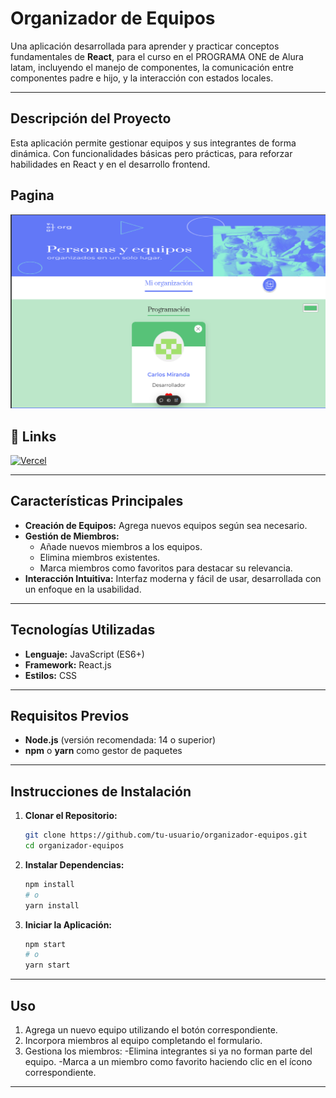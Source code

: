 # **Organizador de Equipos**

Una aplicación desarrollada para aprender y practicar conceptos fundamentales de **React**, para el curso en el PROGRAMA ONE de Alura latam, incluyendo el manejo de componentes, la comunicación entre componentes padre e hijo, y la interacción con estados locales.

---

## **Descripción del Proyecto**

Esta aplicación permite gestionar equipos y sus integrantes de forma dinámica. Con funcionalidades básicas pero prácticas,  para reforzar habilidades en React y en el desarrollo frontend.

## Pagina

![Alt text](https://github.com/chard33/Curso-alura-react-gestor-/raw/m/public/Captura%20de%20pantalla%202024-12-07%20220650.png)

## 🔗 Links

[![Vercel](https://img.shields.io/badge/vercel-%23000000.svg?style=for-the-badge&logo=vercel&logoColor=white)](https://org-gestor.vercel.app/)

---

## **Características Principales**
- **Creación de Equipos:** Agrega nuevos equipos según sea necesario.
- **Gestión de Miembros:** 
  - Añade nuevos miembros a los equipos.
  - Elimina miembros existentes.
  - Marca miembros como favoritos para destacar su relevancia.
- **Interacción Intuitiva:** Interfaz moderna y fácil de usar, desarrollada con un enfoque en la usabilidad.

---

## **Tecnologías Utilizadas**
- **Lenguaje:** JavaScript (ES6+)
- **Framework:** React.js
- **Estilos:** CSS

---

## **Requisitos Previos**
- **Node.js** (versión recomendada: 14 o superior)
- **npm** o **yarn** como gestor de paquetes

---

## **Instrucciones de Instalación**
1. **Clonar el Repositorio:**
   ```bash
   git clone https://github.com/tu-usuario/organizador-equipos.git
   cd organizador-equipos
   
2. **Instalar Dependencias:**
   ```bash
   npm install
   # o
   yarn install

3. **Iniciar la Aplicación:**
   ```bash
   npm start
   # o
   yarn start

---

## **Uso**
1. Agrega un nuevo equipo utilizando el botón correspondiente.
2. Incorpora miembros al equipo completando el formulario.
3. Gestiona los miembros:
  -Elimina integrantes si ya no forman parte del equipo.
  -Marca a un miembro como favorito haciendo clic en el ícono correspondiente.
   
---
